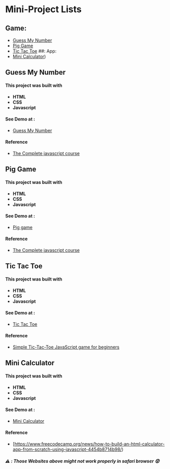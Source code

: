 # Mini-Project Lists
## Game:
- [Guess My Number](https://github.com/Tiangfuu23/My-Mini-Project#guess-my-number)
- [Pig Game](https://github.com/Tiangfuu23/My-Mini-Project/#pig-game)
- [Tic Tac Toe](https://github.com/Tiangfuu23/My-Mini-Project/#tic-tac-toe)
##: App:
- [Mini Calculator](https://github.com/Tiangfuu23/My-Mini-Project/#mini-calculator))
## Guess My Number
#### This project was built with 
- **HTML** 
- **CSS**
- **Javascript**
#### See Demo at :
- [Guess My Number](https://guessmynumber-tiangfuu23.netlify.app/)
#### Reference
- [The Complete javascript course](https://www.udemy.com/course/the-complete-javascript-course/)
## Pig Game
#### This project was built with 
- **HTML** 
- **CSS**
- **Javascript**
#### See Demo at :
- [Pig game](https://pig-game-t23.netlify.app/)
#### Reference
- [The Complete javascript course](https://www.udemy.com/course/the-complete-javascript-course/)
## Tic Tac Toe
#### This project was built with 
- **HTML** 
- **CSS**
- **Javascript**
#### See Demo at :
- [Tic Tac Toe](https://tic-tac-toe-t23.netlify.app/)
#### Reference
- [Simple Tic-Tac-Toe JavaScript game for beginners](https://www.codebrainer.com/blog/tic-tac-toe-javascript-game)
## Mini Calculator
#### This project was built with 
- **HTML** 
- **CSS**
- **Javascript**
#### See Demo at :
- [Mini Calculator](https://mini-calculator-t23.netlify.app/)
#### Reference
- [https://www.freecodecamp.org/news/how-to-build-an-html-calculator-app-from-scratch-using-javascript-4454b8714b98/)
##### :warning: : Those Websites above might not work properly in safari browser :worried:

